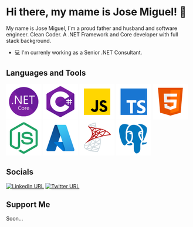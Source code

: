 # Hi there, my mame is Jose Miguel! 👋

My name is Jose Miguel, I´m a proud father and husband and software engineer. Clean Coder. A .NET Framework and Core developer with full stack background.

- :computer: I'm currenly working as a Senior .NET Consultant.

<!--
**jmmoyadev/jmmoyadev** is a ✨ _special_ ✨ repository because its `README.md` (this file) appears on your GitHub profile.

Here are some ideas to get you started:

- 🔭 I’m currently working on ...
- 🌱 I’m currently learning ...
- 👯 I’m looking to collaborate on ...
- 🤔 I’m looking for help with ...
- 💬 Ask me about ...
- 📫 How to reach me: ...
- 😄 Pronouns: ...
- ⚡ Fun fact: ...
-->

## Languages and Tools

<a href="https://dotnet.microsoft.com/" target="_blank" rel="noreferrer"><img src="/icons/icons8-.net-framework.svg" alt=".NET"/></a>
<a href="https://docs.microsoft.com/en-us/dotnet/csharp/" target="_blank" rel="noreferrer"><img src="/icons/icons8-c-sharp-logo.svg" alt="C#"/></a> 
<a href="https://developer.mozilla.org/en-US/docs/Web/JavaScript" target="_blank" rel="noreferrer"><img src="/icons/icons8-javascript.svg" alt="JavaScript"/></a> 
<a href="https://www.typescriptlang.org/" target="_blank" rel="noreferrer"><img src="/icons/icons8-typescript.svg" alt="TypeScript"/></a> 
<a href="https://developer.mozilla.org/en-US/docs/Glossary/HTML5" target="_blank" rel="noreferrer"><img src="/icons/icons8-html5.svg" alt="HTML5"/></a> 
<a href="https://nodejs.org/en/" target="_blank" rel="noreferrer"><img src="/icons/icons8-nodejs.svg" alt="NodeJS"/></a> 
<a href="https://azure.microsoft.com/" target="_blank" rel="noreferrer"><img src="/icons/icons8-azure.svg" alt="Azure"/></a> 
<a href="https://www.microsoft.com/es-es/sql-server/" target="_blank" rel="noreferrer"><img src="/icons/icons8-microsoft-sql-server.svg" alt="SQL Server"/></a> 
<a href="https://www.postgresql.org/" target="_blank" rel="noreferrer"><img src="/icons/icons8-postgresql.svg" alt="PostgreSQL"/></a> 



## Socials
<!--<p>
  <a href="https://linkedin.com/in/jmmoyadev" target="_blank"><img src="https://img.shields.io/badge/Connect-blue?logo=LinkedIn&style=for-the-badge"/></a>
  <a href="https://twitter.com/jmmoyadev" target="_blank"><img alt="X (formerly Twitter) Follow" src="https://img.shields.io/badge/Follow-white?logo=x&logoColor=black&style=for-the-badge"></a>
</p>-->

<!--[![LinkedIn URL](https://img.shields.io/badge/LinkedIn-0077B5?logo=LinkedIn&style=flat)](https://linkedin.com/in/jmmoyadev)-->
<!--[![LinkedIn URL](https://img.shields.io/badge/LinkedIn-0077B5?logo=LinkedIn&style=flat-square)](https://linkedin.com/in/jmmoyadev)-->
<!--[![LinkedIn URL](https://img.shields.io/badge/LinkedIn-0077B5?logo=LinkedIn&style=plastic)](https://linkedin.com/in/jmmoyadev)-->
[![LinkedIn URL](https://img.shields.io/badge/LinkedIn-0077B5?logo=LinkedIn&style=for-the-badge)](https://linkedin.com/in/jmmoyadev)  [![Twitter URL](https://img.shields.io/badge/twitter-white?logo=x&logoColor=black&style=for-the-badge)](https://twitter.com/jmmoyadev)
<!--[![LinkedIn URL](https://img.shields.io/badge/LinkedIn-0077B5?logo=LinkedIn&style=social)](https://linkedin.com/in/jmmoyadev)-->

<!--[![Twitter URL](https://img.shields.io/badge/twitter-1d9cf0?logo=x&logoColor=black&style=flat)](https://twitter.com/jmmoyadev)-->
<!--[![Twitter URL](https://img.shields.io/badge/twitter-1d9cf0?logo=x&logoColor=black&style=flat-square)](https://twitter.com/jmmoyadev)-->
<!--[![Twitter URL](https://img.shields.io/badge/twitter-1d9cf0?logo=x&logoColor=black&style=plastic)](https://twitter.com/jmmoyadev)-->

<!--[![Twitter URL](https://img.shields.io/badge/twitter-1d9cf0?logo=x&logoColor=black&style=social)](https://twitter.com/jmmoyadev)-->


## Support Me
Soon...



<!--[![jmmoyadev's GitHub stats](https://github-readme-stats.vercel.app/api?username=jmmoyadev)](https://github.com/jmmoyadev/github-readme-stats)-->

